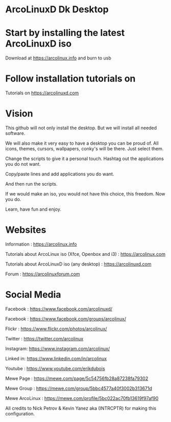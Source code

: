 # ArcoLinuxD Dk Desktop

# Start by installing the latest ArcoLinuxD iso

Download at https://arcolinux.info and burn to usb

# Follow installation tutorials on

Tutorials on https://arcolinuxd.com

# Vision

This github will not only install the desktop.
But we will install all needed software.

We will also make it very easy to have a desktop you can be proud of.
All icons, themes, cursors, wallpapers, conky's  will be there.
Just select them.

Change the scripts to give it a personal touch.
Hashtag out the applications you do not want.

Copy/paste lines and add applications you do want.

And then run the scripts.

If we would make an iso, you would not have this choice, this freedom.
Now you do.

Learn, have fun and enjoy.


# Websites

Information : https://arcolinux.info

Tutorials about ArcoLinux iso (Xfce, Openbox and i3) : https://arcolinux.com

Tutorials about ArcoLinuxD iso (any desktop) : https://arcolinuxd.com

Forum : https://arcolinuxforum.com


# Social Media

Facebook : https://www.facebook.com/arcolinuxd/

Facebook : https://www.facebook.com/groups/arcolinux/

Flickr   : https://www.flickr.com/photos/arcolinux/

Twitter  : https://twitter.com/arcolinux

Instagram: https://www.instagram.com/arcolinux/

Linked in: https://www.linkedin.com/in/arcolinux

Youtube  : https://www.youtube.com/erikdubois

Mewe Page : https://mewe.com/page/5c54756fb28a87238fa79302

Mewe Group : https://mewe.com/group/5bbc4577a40f3002b313671d

Mewe ArcoLinux : https://mewe.com/profile/5bc022ac70fb13619f97af90

All credits to Nick Petrov & Kevin Yanez aka (INTRCPTR)	for making this configuration.



